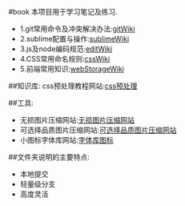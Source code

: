 #book
本项目用于学习笔记及练习.

* 1.git常用命令及冲突解决办法:[gitWiki](http://git.oschina.net/ygl231/book/wikis/git%E6%93%8D%E4%BD%9C)
* 2.sublime配置与操作:[sublimeWiki](http://git.oschina.net/ygl231/book/wikis/sublime%E9%85%8D%E7%BD%AE%E4%B8%8E%E6%93%8D%E4%BD%9C)
* 3.js及node编码规范:[editWiki](http://git.oschina.net/ygl231/book/wikis/js%E5%8F%8Anode%E7%BC%96%E7%A0%81%E8%A7%84%E8%8C%83)
* 4.CSS常用命名规则:[cssWiki](http://git.oschina.net/ygl231/book/wikis/css%E5%B8%B8%E7%94%A8%E5%90%8D%E8%A7%84%E5%88%99)
* 5.前端常用知识:[webStorageWiki](http://git.oschina.net/ygl231/book/wikis/%E5%89%8D%E7%AB%AF%E5%9F%BA%E7%A1%80%E7%9F%A5%E8%AF%86)

##知识库:
css预处理教程网站:[css预处理](http://www.w3cplus.com/css/css-preprocessor-sass-vs-less-stylus-2.html)

##工具:
* 无损图片压缩网站:[无损图片压缩网站](https://tinypng.com/)
* 可选择品质图片压缩网站:[可选择品质图片压缩网站](http://www.asqql.com/gifzip/)
* 小图标字体库网站:[字体库图标](http://www.iconfont.cn/collections/)


##文件夹说明的主要特点:
* 本地提交
* 轻量级分支
* 高度灵活


